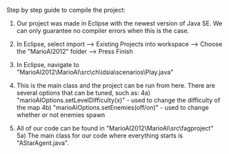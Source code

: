 Step by step guide to compile the project:

1) Our project was made in Eclipse with the newest version of Java SE. We can only guarantee no compiler errors when this is the case.

2) In Eclipse, select import --> Existing Projects into workspace --> Choose the "MarioAI2012" folder --> Press Finish

3) In Eclipse, navigate to "MarioAI2012\MarioAI\src\ch\idsia\scenarios\Play.java"

4) This is the main class and the project can be run from here. There are several options that can be tuned, such as:
		4a) "marioAIOptions.setLevelDifficulty(x)" - used to change the difficulty of the map
		4b) "marioAIOptions.setEnemies(off/on)" - used to change whether or not enemies spawn

5) All of our code can be found in "MarioAI2012\MarioAI\src\fagproject\"
		5a) The main class for our code where everything starts is "AStarAgent.java".
